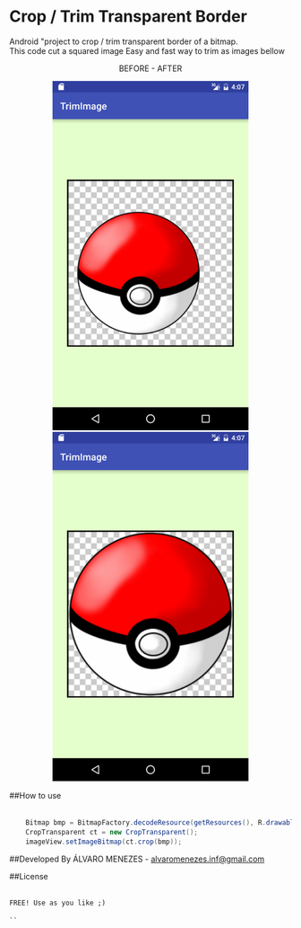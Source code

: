 # Crop / Trim Transparent Border 
Android "project to crop / trim transparent border of a bitmap.<br>
This code cut a squared image 
Easy and fast way to trim as images bellow <br>


<p align="center">
	BEFORE   -   AFTER
</p>
<p align="center">
  <img src="https://raw.githubusercontent.com/AlvaroMenezes/CropTrimTransparentImage/master/img/before.png" width="350"/>
  <img src="https://raw.githubusercontent.com/AlvaroMenezes/CropTrimTransparentImage/master/img/after.png" width="350"/>
</p>

##How to use

```java

	Bitmap bmp = BitmapFactory.decodeResource(getResources(), R.drawable.your_img);
	CropTransparent ct = new CropTransparent();
	imageView.setImageBitmap(ct.crop(bmp));

```

##Developed By
ÁLVARO MENEZES - <alvaromenezes.inf@gmail.com>


##License
```

FREE! Use as you like ;)

``